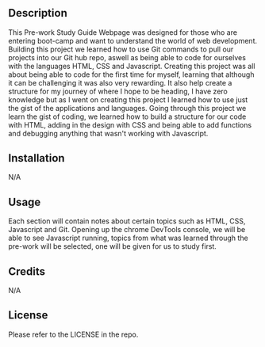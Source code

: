 # <Pre-work Study Guide Webpage>

## Description
This Pre-work Study Guide Webpage was designed for those who are entering boot-camp and want to understand the world of web development.
Building this project we learned how to use Git commands to pull our projects into our Git hub repo, aswell as being able to code for ourselves with the languages HTML, CSS and Javascript.
Creating this project was all about being able to code for the first time for myself, learning that although it can be challenging it was also very rewarding. It also help create a structure for my journey of where I hope to be heading, I have zero knowledge but as I went on creating this project I learned how to use just the gist of the applications and languages.
Going through this project we learn the gist of coding, we learned how to build a structure for our code with HTML, adding in the design with CSS and being able to add functions and debugging anything that wasn't working with Javascript. 


## Installation
N/A

## Usage
Each section will contain notes about certain topics such as HTML, CSS, Javascript and Git. Opening up the chrome DevTools console, we will be able to see Javascript running, topics from what was learned through the pre-work will be selected, one will be given for us to study first.


## Credits
N/A

## License

Please refer to the LICENSE in the repo.
